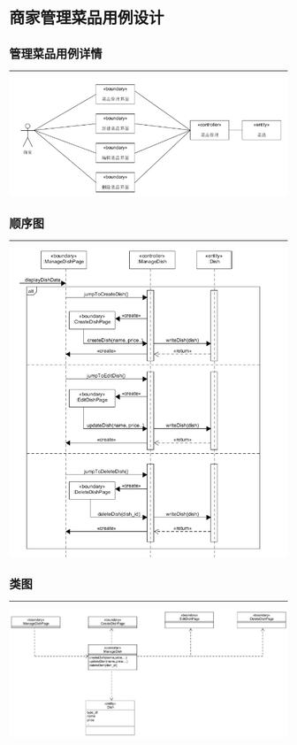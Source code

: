 # 商家管理菜品用例设计

## 管理菜品用例详情
---
![managecase](../pic/07-05-Usecase-Design/07-05-03-Manage-Usecase-Design/managecase.png)  

## 顺序图
---
![manage_dish](../pic/07-05-Usecase-Design/07-05-03-Manage-Usecase-Design/manage_dish.png)  

## 类图
---
![manageclass](../pic/07-05-Usecase-Design/07-05-03-Manage-Usecase-Design/manageclass.png)
